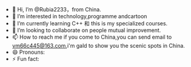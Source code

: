 - 👋 Hi, I’m @Rubia2233，from China.
- 👀 I’m interested in technology,programme andcartoon
-  🌱 I’m currently learning C++ 和 this is my specialized courses.
- 💞️ I’m looking to collaborate on people mutual improvement.
- 📫 How to reach me  if you come to China,you can send email to vm66c445@163.com,i'm gald to show you the scenic spots in China.
- 😄 Pronouns:
- ⚡ Fun fact:

<!---
Rubia2233/Rubia2233 is a ✨ special ✨ repository because its `README.md` (this file) appears on your GitHub profile.
You can click the Preview link to take a look at your changes.
--->
